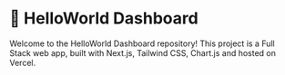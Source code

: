 # 🌿 HelloWorld Dashboard

Welcome to the HelloWorld Dashboard repository! This project is a Full Stack web app, built with Next.js, Tailwind CSS, Chart.js and hosted on Vercel.
